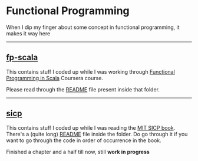 # Functional Programming
When I dip my finger about some concept in functional programming, it makes it way here

----------------------------------------------------------------------

## [fp-scala](fp-scala)
This contains stuff I coded up while I was working through [Functional Programming in Scala](https://www.coursera.org/course/progfun) Coursera course.

Please read through the [README](fp-scala/README.md) file present inside that folder.

----------------------------------------------------------------------

## [sicp](sicp)
This contains stuff I coded up while I was reading the [MIT SICP book](http://mitpress.mit.edu/sicp/full-text/book/book.html). There's a (quite long) [README](sicp/README.md) file inside the folder. Do go through it if you want to go through the code in order of occurrence in the book.

Finished a chapter and a half till now, still **work in progress**
